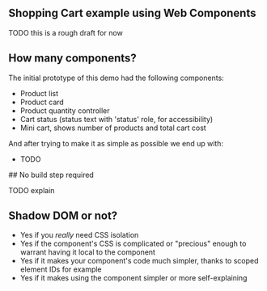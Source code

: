 Shopping Cart example using Web Components
---

TODO this is a rough draft for now

## How many components?

The initial prototype of this demo had the following components:

- Product list
- Product card
- Product quantity controller
- Cart status (status text with 'status' role, for accessibility)
- Mini cart, shows number of products and total cart cost

And after trying to make it as simple as possible we end up with:

- TODO

## No build step required

TODO explain

## Shadow DOM or not?

- Yes if you _really_ need CSS isolation
- Yes if the component's CSS is complicated or "precious" enough to warrant having it local to the component
- Yes if it makes your component's code much simpler, thanks to scoped element IDs for example
- Yes if it makes using the component simpler or more self-explaining